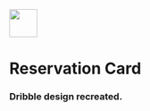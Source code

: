 <img src='https://i.imgur.com/YsC7gUt.png' style='width:50px'>

# Reservation Card

### Dribble design recreated.
